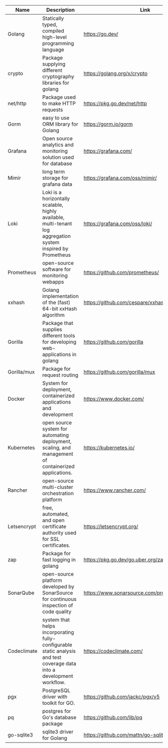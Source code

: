 | Name        | Description                                                                                                            | Link                                            |
|-------------|------------------------------------------------------------------------------------------------------------------------|-------------------------------------------------|
| Golang      | Statically typed, compiled high-level programming language                                                             | https://go.dev/                                 |
| crypto      | Package supplying different cryptography libraries for golang                                                          | https://golang.org/x/crypto                     |
| net/http    | Package used to make HTTP requests                                                                                     | https://pkg.go.dev/net/http                     |
| Gorm        | easy to use ORM library for Golang                                                                                     | https://gorm.io/gorm                            |
| Grafana     | Open source analytics and monitoring solution used for database                                                        | https://grafana.com/                            |
| Mimir       | long term storage for grafana data                                                                                     | https://grafana.com/oss/mimir/                  |
| Loki        | Loki is a horizontally scalable, highly available, multi-tenant log aggregation system inspired by Prometheus          | https://grafana.com/oss/loki/                   |
| Prometheus  | open-source software for monitoring webapps                                                                            | https://github.com/prometheus/                  |
| xxhash      | Golang implementation of the (fast) 64-bit xxHash algorithm                                                            | https://github.com/cespare/xxhash               |
| Gorilla     | Package that supplies different tools for developing web-applications in golang                                        | https://github.com/gorilla                      |
| Gorilla/mux | Package for request routing                                                                                            | https://github.com/gorilla/mux                  |
| Docker      | System for deployment, containerized applications and development                                                      | https://www.docker.com/                         |
| Kubernetes  | open source system for automating deployment, scaling, and management of containerized applications.                   | https://kubernetes.io/                          |
| Rancher     | open-source multi-cluster orchestration platform                                                                       | https://www.rancher.com/                        |
| Letsencrypt | free, automated, and open certificate authority used for SSL certificates.                                             | https://letsencrypt.org/                        |
| zap         | Package for fast logging in golang                                                                                     | https://pkg.go.dev/go.uber.org/zap@v1.27.0      |
| SonarQube   | open-source platform developed by SonarSource for continuous inspection of code quality                                | https://www.sonarsource.com/products/sonarqube/ |
| Codeclimate | system that helps incorporating fully-configurable static analysis and test coverage data into a development workflow. | https://codeclimate.com/                        |
| pgx         | PostgreSQL driver with toolkit for GO.                                                                                 | https://github.com/jackc/pgx/v5                 |
| pq          | postgres for Go's database package                                                                                     | https://github.com/lib/pq                       |
| go-sqlite3  | sqlite3 driver for Golang                                                                                              | https://github.com/mattn/go-sqlite3                     |